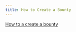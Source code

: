 ```yaml
---
title: How to Create a Bounty
---
```


[How to a create a bounty](https://www.youtube.com/embed/uxaM_Oneqb0?si=DP90DZr_diWN_KpR)
